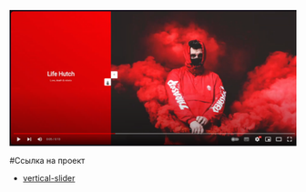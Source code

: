 [![Watch the video](https://github.com/HasanITJ/vertical-slider/blob/main/slide)](https://youtu.be/AuKvMue1eT0?si=y2PIpPFXDF8LOr0I)


#Ссылка на проект

* [vertical-slider](https://github.com/HasanITJ/vertical-slider)
